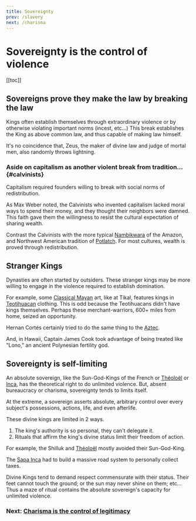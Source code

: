 ```yaml
---
title: Sovereignty
prev: /slavery
next: /charisma
---
```


# Sovereignty is the control of violence

[[toc]]

## Sovereigns prove they make the law by breaking the law

Kings often establish themselves through extraordinary violence or by otherwise violating important norms (incest, etc...)
This break establishes the King as above common law, and thus capable of making law himself.

It's no coincidence that, Zeus, the maker of divine law and judge of mortal men, also randomly throws lightning.

### Aside on capitalism as another violent break from tradition... {#calvinists}

Capitalism required founders willing to break with social norms of redistribution.

As Max Weber noted, the Calvinists who invented capitalism lacked moral ways to spend their money, and they thought their neighbors were damned.
This faith gave them the willingness to resist the cultural expectation of sharing wealth.

Contrast the Calvinists with the more typical [Nambikwara](seasonality/#nambikwara) of the Amazon, and Northwest American tradition of [Potlatch](/pacific#potlatch).
For most cultures, wealth is proved through redistribution.

## Stranger Kings

Dynasties are often started by outsiders.
These stranger kings may be more willing to engage in the violence required to establish domination.

For example, some [Classical Mayan](/maya) art, like at Tikal, features kings in [Teotihuacan](/teotihuacan) clothing.
This is odd because the Teotihuacans didn't have kings themselves.
Perhaps these merchant-warriors, 600+ miles from home, seized an opportunity.

Hernan Cortés certainly tried to do the same thing to the [Aztec](/aztec).

And, in Hawaii, Captain James Cook took advantage of being treated like "Lono," an ancient Polynesian fertility god.

## Sovereignty is self-limiting

An absolute sovereign, like the Sun-God-Kings of the French or [Théoloël](/theoloel) or [Inca](/inca), has the theoretical right to do unlimited violence.
But, absent bureaucracy or charisma, sovereignty tends to limits itself.

At the extreme, a sovereign asserts absolute, arbitrary control over every subject's possessions, actions, life, and even afterlife.

These divine kings are limited in 2 ways.

1. The king's authority is so personal, they can't delegate it.
2. Rituals that affirm the king's divine status limit their freedom of action.

For example, the Shilluk and [Théoloël](/theoloel) mostly avoided their Sun-God-King.

The [Sapa Inca](/inca) had to build a massive road system to personally collect taxes.

Divine Kings tend to demand respect commensurate with their status.
Their feet cannot touch the ground; or
the sun may never shine on them; etc...
Thus a maze of ritual contains the absolute sovereign's capacity for unlimited violence.

### Next: [Charisma is the control of legitimacy](/charisma)
